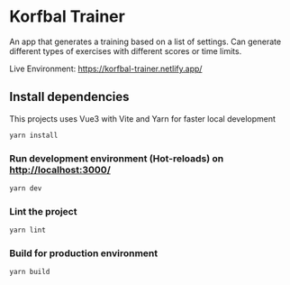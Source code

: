# Korfbal Trainer

An app that generates a training based on a list of settings.
Can generate different types of exercises with different scores or time limits.

Live Environment: <https://korfbal-trainer.netlify.app/>

## Install dependencies

This projects uses Vue3 with Vite and Yarn for faster local development

```bash
yarn install
```

### Run development environment (Hot-reloads) on <http://localhost:3000/>

```bash
yarn dev
```

### Lint the project

```bash
yarn lint
```

### Build for production environment

```bash
yarn build
```
